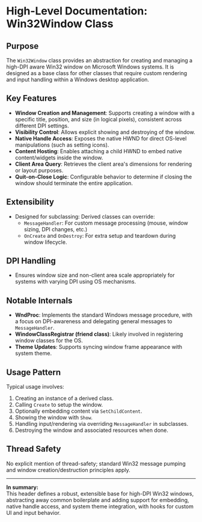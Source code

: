 # High-Level Documentation: Win32Window Class

## Purpose

The `Win32Window` class provides an abstraction for creating and managing a high-DPI aware Win32 window on Microsoft Windows systems. It is designed as a base class for other classes that require custom rendering and input handling within a Windows desktop application.

## Key Features

- **Window Creation and Management**: Supports creating a window with a specific title, position, and size (in logical pixels), consistent across different DPI settings.
- **Visibility Control**: Allows explicit showing and destroying of the window.
- **Native Handle Access**: Exposes the native HWND for direct OS-level manipulations (such as setting icons).
- **Content Hosting**: Enables attaching a child HWND to embed native content/widgets inside the window.
- **Client Area Query**: Retrieves the client area's dimensions for rendering or layout purposes.
- **Quit-on-Close Logic**: Configurable behavior to determine if closing the window should terminate the entire application.

## Extensibility

- Designed for subclassing: Derived classes can override:
  - `MessageHandler`: For custom message processing (mouse, window sizing, DPI changes, etc.)
  - `OnCreate` and `OnDestroy`: For extra setup and teardown during window lifecycle.

## DPI Handling

- Ensures window size and non-client area scale appropriately for systems with varying DPI using OS mechanisms.

## Notable Internals

- **WndProc**: Implements the standard Windows message procedure, with a focus on DPI-awareness and delegating general messages to `MessageHandler`.
- **WindowClassRegistrar (friend class)**: Likely involved in registering window classes for the OS.
- **Theme Updates**: Supports syncing window frame appearance with system theme.

## Usage Pattern

Typical usage involves:

1. Creating an instance of a derived class.
2. Calling `Create` to setup the window.
3. Optionally embedding content via `SetChildContent`.
4. Showing the window with `Show`.
5. Handling input/rendering via overriding `MessageHandler` in subclasses.
6. Destroying the window and associated resources when done.

## Thread Safety

No explicit mention of thread-safety; standard Win32 message pumping and window creation/destruction principles apply.

---

**In summary:**  
This header defines a robust, extensible base for high-DPI Win32 windows, abstracting away common boilerplate and adding support for embedding, native handle access, and system theme integration, with hooks for custom UI and input behavior.